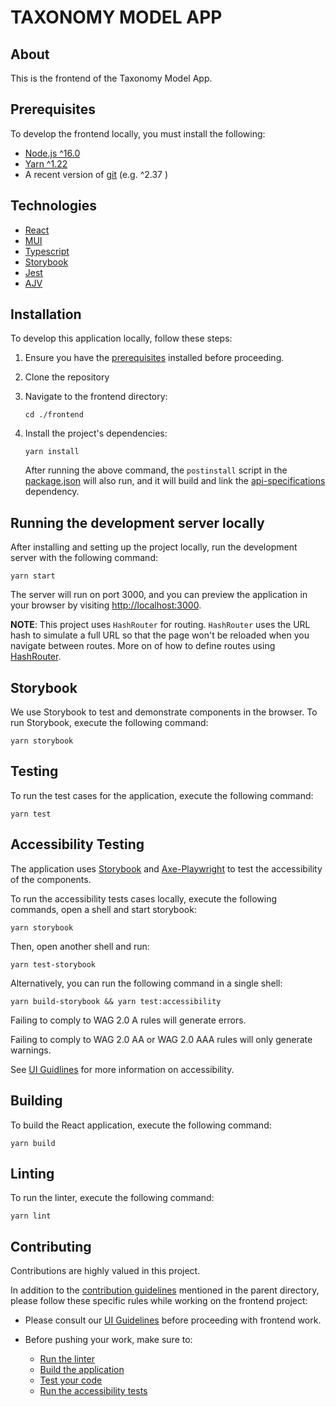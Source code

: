 # TAXONOMY MODEL APP

## About

This is the frontend of the Taxonomy Model App.

## Prerequisites

To develop the frontend locally, you must install the following:

* [Node.js ^16.0](https://nodejs.org/dist/latest-v16.x/)
* [Yarn ^1.22](https://classic.yarnpkg.com/en/) 
* A recent version of [git](https://git-scm.com/) (e.g. ^2.37 )

## Technologies

- [React](https://react.dev/)
- [MUI](https://mui.com/)
- [Typescript](https://www.typescriptlang.org/)
- [Storybook](https://storybook.js.org/) 
- [Jest](https://jestjs.io/)
- [AJV](https://ajv.js.org/)


## Installation

To develop this application locally, follow these steps:

1. Ensure you have the [prerequisites](#prerequisites) installed before proceeding.

2. Clone the repository

3. Navigate to the frontend directory:

    ```
    cd ./frontend
    ```

4. Install the project's dependencies:
    ```
    yarn install
    ```

    After running the above command, the `postinstall` script in the [package.json](package.json) will also run, and it will build and link the [api-specifications](/api-specifications/readme.md) dependency.

## Running the development server locally

After installing and setting up the project locally, run the development server with the following command:

```
yarn start
```

The server will run on port 3000, and you can preview the application in your browser by visiting [http://localhost:3000](http://localhost:3000).

**NOTE**: This project uses `HashRouter` for routing. `HashRouter` uses the URL hash to simulate a full URL so that the page won't be reloaded when you navigate between routes. More on of how to define routes using [HashRouter](https://reactrouter.com/en/main/router-components/hash-router).
## Storybook

We use Storybook to test and demonstrate components in the browser. To run Storybook, execute the following command:

```
yarn storybook
```

## Testing

To run the test cases for the application, execute the following command:

```
yarn test
```

## Accessibility Testing

The application uses [Storybook](https://storybook.js.org/tutorials/ui-testing-handbook/react/en/accessibility-testing/) and [Axe-Playwright](
https://github.com/abhinaba-ghosh/axe-playwright) to test the accessibility of the components.

To run the accessibility tests cases locally, execute the following commands, open a shell and start storybook:

```
yarn storybook
```

Then, open another shell and run:

```
yarn test-storybook
```

Alternatively, you can run the following command in a single shell:
```
yarn build-storybook && yarn test:accessibility
```

Failing to comply to WAG 2.0 A rules will generate errors.

Failing to comply to WAG 2.0 AA or WAG 2.0 AAA rules will only generate warnings.

See [UI Guidlines](ui-guidelines.md#accessibility) for more information on accessibility.

## Building

To build the React application, execute the following command:

```
yarn build
```

## Linting

To run the linter, execute the following command:

```
yarn lint
```

## Contributing

Contributions are highly valued in this project. 

In addition to the [contribution guidelines](/README.md#contribution-guidelines) mentioned in the parent directory, please follow these specific rules while working on the frontend project:

- Please consult our [UI Guidelines](ui-guidelines.md) before proceeding with frontend work.

- Before pushing your work, make sure to:
  - [Run the linter](#linting)
  - [Build the application](#building)
  - [Test your code](#testing)
  - [Run the accessibility tests](#accessibility-testing)
